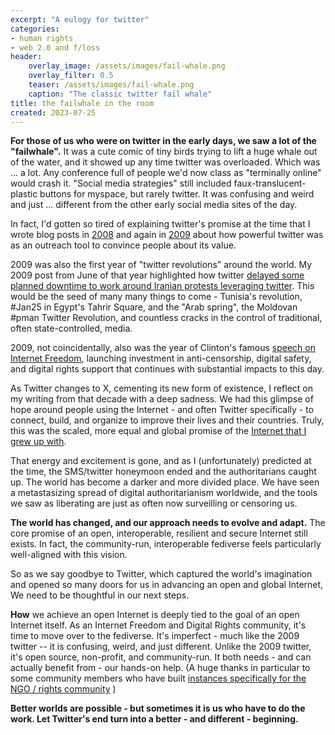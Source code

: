 ```yaml
---
excerpt: "A eulogy for twitter"
categories:
- human rights
- web 2.0 and f/loss
header:
    overlay_image: /assets/images/fail-whale.png
    overlay_filter: 0.5
    teaser: /assets/images/fail-whale.png
    caption: "The classic twitter fail whale"
title: the failwhale in the room
created: 2023-07-25
---
```


**For those of us who were on twitter in the early days, we saw a lot of the "failwhale".** It was a cute comic of tiny birds trying to lift a huge whale out of the water, and it showed up any time twitter was overloaded. Which was ... a lot. Any conference full of people we'd now class as "terminally online" would crash it. "Social media strategies" still included faux-translucent-plastic buttons for myspace, but rarely twitter. It was confusing and weird and just ... different from the other early social media sites of the day.

In fact, I'd gotten so tired of explaining twitter's promise at the time that I wrote blog posts in [2008](https://www.joncamfield.com/blog/2008.06/twitter-and-outreach.html) and again in [2009](https://www.joncamfield.com/blog/2009.06/the-answer-for-i-dont-get-twitter.html) about how powerful twitter was as an outreach tool to convince people about its value.

2009 was also the first year of "twitter revolutions" around the world. My 2009 post from June of that year highlighted how twitter [delayed some planned downtime to work around Iranian protests leveraging twitter](https://web.archive.org/web/20090701092326/http://blog.twitter.com/2009/06/down-time-rescheduled.html). This would be the seed of many many things to come - Tunisia's revolution, #Jan25 in Egypt's Tahrir Square, and the "Arab spring", the Moldovan #pman Twitter Revolution, and countless cracks in the control of traditional, often state-controlled, media. 

2009, not coincidentally, also was the year of Clinton's famous [speech on Internet Freedom](https://2009-2017.state.gov/secretary/20092013clinton/rm/2010/01/135519.htm), launching investment in anti-censorship, digital safety, and digital rights support that continues with substantial impacts to this day.

As Twitter changes to X, cementing its new form of existence, I reflect on my writing from that decade with a deep sadness.  We had this glimpse of hope around people using the Internet - and often Twitter specifically - to connect, build, and organize to improve their lives and their countries. Truly, this was the scaled, more equal and global promise of the [Internet that I grew up with](https://joncamfield.com/blog/2021.03/i-still-believe-in-the-internet.html). 

That energy and excitement is gone, and as I (unfortunately) predicted at the time, the SMS/twitter honeymoon ended and the authoritarians caught up. The world has become a darker and more divided place. We have seen a metastasizing spread of digital authoritarianism worldwide, and the tools we saw as liberating are just as often now surveilling or censoring us.

**The world has changed, and our approach needs to evolve and adapt.** The core promise of an open, interoperable, resilient and secure Internet still exists. In fact, the community-run, interoperable fediverse feels particularly well-aligned with this vision. 

So as we say goodbye to Twitter, which captured the world's imagination and opened so many doors for us in advancing an open and global Internet, We need to be thoughtful in our next steps. 

**How** we achieve an open Internet is deeply tied to the goal of an open Internet itself. As an Internet Freedom and Digital Rights community, it's time to move over to the fediverse. It's imperfect - much like the 2009 twitter -- it is confusing, weird, and just different.  Unlike the 2009 twitter, it's open source, non-profit, and community-run. It both needs - and can actually benefit from - our hands-on help. (A huge thanks in particular to some community members who have built [instances specifically for the NGO / rights community](https://mastodon.ngo) )

**Better worlds are possible - but sometimes it is us who have to do the work. Let Twitter's end turn into a better - and different - beginning.**

<!--
To post to Twitter: A reminder that I am active at https://Mastodon.social/@joncamfield , not here, but I felt somewhat obliged to pay respects to the end of twitter (in many ways) by dropping one last blog link here about a post where I talk about twitter, its role in Internet Freedom, and a reminder to us all to move forward.
-->